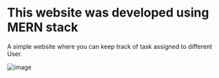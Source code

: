 # This website was developed using MERN stack

A simple website where you can keep track of task assigned to different User.


![image](https://user-images.githubusercontent.com/45243489/134360805-bcb8fbeb-d044-40da-8bf2-ae5478696a8d.png)
